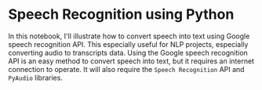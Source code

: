 # Speech Recognition using Python

In this notebook, I'll illustrate how to convert speech into text using Google speech recognition API. This especially useful for NLP projects, especially converting audio to transcripts data. Using the Google speech recognition API is an easy method to convert speech into text, but it requires an internet connection to operate.  It will also require the `Speech Recognition` API and `PyAudio` libraries.
